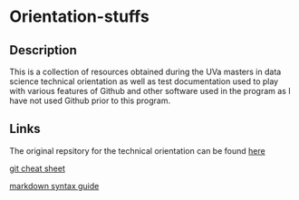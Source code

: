 # Orientation-stuffs

## Description
This is a collection of resources obtained during the UVa masters in data science technical orientation as well as test documentation used to play with various features of Github and other software used in the program as I have not used Github prior to this program.

## Links
The original repsitory for the technical orientation can be found [here](https://github.com/UVADS/orientation-technical)

[git cheat sheet](https://education.github.com/git-cheat-sheet-education.pdf)

[markdown syntax guide](https://www.markdownguide.org/basic-syntax/)


